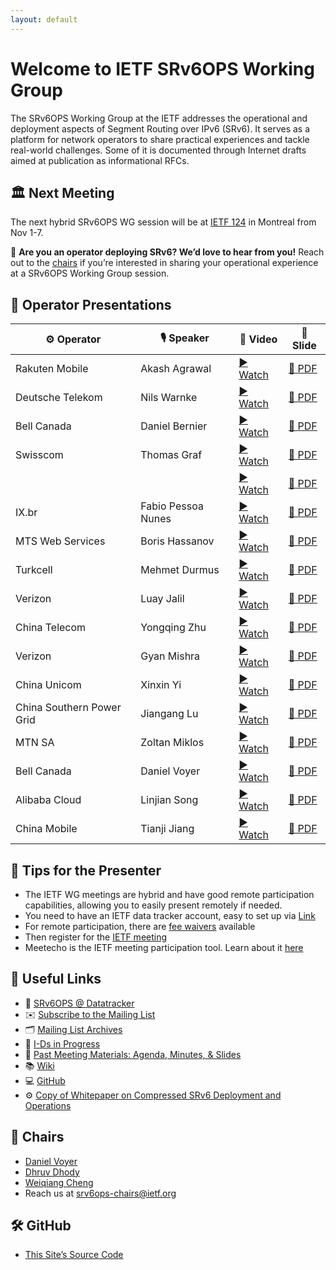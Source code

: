 ```yaml
---
layout: default
---
```


# Welcome to IETF SRv6OPS Working Group

The SRv6OPS Working Group at the IETF addresses the operational and deployment aspects of Segment Routing over IPv6 (SRv6). It serves as a platform for network operators to share practical experiences and tackle real-world challenges. Some of it is documented through Internet drafts aimed at publication as informational RFCs.

## 🏛️ Next Meeting

The next hybrid SRv6OPS WG session will be at [IETF 124](https://www.ietf.org/meeting/124/) in Montreal from Nov 1-7.

📢 **Are you an operator deploying SRv6? We’d love to hear from you!** 
Reach out to the [chairs](mailto:srv6ops-chairs@ietf.org) if you’re interested in sharing your operational experience at a SRv6OPS Working Group session.

## 📂 Operator Presentations

| ⚙️ Operator    | 🎙️ Speaker        | 🎥 Video | 📄 Slide |
|----------------|-------------------|----------|----------|
| Rakuten Mobile | Akash Agrawal | [▶️ Watch](https://youtu.be/QmQ8VO5ldKA?si=7wX5HBRrGFsevI-4&t=2177) | [📄 PDF](https://datatracker.ietf.org/meeting/120/materials/slides-120-srv6ops-23-rakuten-srv6-deployment-case-study-00)|
| Deutsche Telekom | Nils Warnke | [▶️ Watch](https://youtu.be/HsoGR_8m2UM?si=dixBSEsIdNUkp-RV&t=476) | [📄 PDF](https://datatracker.ietf.org/meeting/123/materials/slides-123-srv6ops-21-advancing-deutsche-telekoms-traffic-engineering-for-srv6-01.pdf)|
| Bell Canada | Daniel Bernier | [▶️ Watch](https://youtu.be/qaU-KKScK-Y?si=w93aNVa8PtI96UOl&t=291) | [📄 PDF](https://datatracker.ietf.org/meeting/121/materials/slides-121-srv6ops-21-service-programming-00.pdf)|
| Swisscom | Thomas Graf | [▶️ Watch](https://youtu.be/qaU-KKScK-Y?si=c9YkW4Aoz1N5QhQp&t=2051) | [📄 PDF](https://datatracker.ietf.org/meeting/121/materials/slides-121-srv6ops-swisscom-srv6-network-incident-network-analytics-postmortem-00.pdf)|
| | | [▶️ Watch](https://youtu.be/PTNYIm1SVXk?si=6Lgf2iBqgF_ZgCRA&t=2007) | [📄 PDF](https://datatracker.ietf.org/meeting/119/materials/slides-119-srv6ops-swisscom-01)|
| IX.br | Fabio Pessoa Nunes | [▶️ Watch](https://youtu.be/HsoGR_8m2UM?si=0xj5lvSSWKpBqefG&t=1660) | [📄 PDF](https://datatracker.ietf.org/meeting/123/materials/slides-123-srv6ops-22-srv6-ixbr-01)|
| MTS Web Services | Boris Hassanov | [▶️ Watch](https://youtu.be/HsoGR_8m2UM?si=sl1QE82EF4_9TAzP&t=2744) | [📄 PDF](https://datatracker.ietf.org/meeting/123/materials/slides-123-srv6ops-srv6-a-cloud-use-case-mws-00) |
| Turkcell       | Mehmet Durmus     | [▶️ Watch](https://youtu.be/2yzDrQEdAXU?si=LdCkrbo52WdkeRV8&t=278) | [📄 PDF](https://datatracker.ietf.org/meeting/122/materials/slides-122-srv6ops-21-srv6-turkcell-01.pdf) |
| Verizon | Luay Jalil | [▶️ Watch](https://youtu.be/QmQ8VO5ldKA?si=MKXcXVSD5gOU92n9&t=652) | [📄 PDF](https://datatracker.ietf.org/meeting/120/materials/slides-120-srv6ops-21-verizon-srv6-in-verizon-01)|
| China Telecom  | Yongqing Zhu      | [▶️ Watch](https://youtu.be/2yzDrQEdAXU?si=XP3Z_k68J6kutQVQ&t=2015) | [📄 PDF](https://datatracker.ietf.org/meeting/122/materials/slides-122-srv6ops-22-srv6-practice-in-china-telecom-00.pdf) |
| Verizon | Gyan Mishra | [▶️ Watch](https://youtu.be/qaU-KKScK-Y?si=1hHeO1AGCDzAcvDl&t=2994) | [📄 PDF](https://datatracker.ietf.org/meeting/121/materials/slides-121-srv6ops-24-srv6-dc-multi-pod-scenario-01.pdf)|
| China Unicom | Xinxin Yi | [▶️ Watch](https://youtu.be/QmQ8VO5ldKA?si=yUJoSgIBl54GkibY&t=1546) | [📄 PDF](https://datatracker.ietf.org/meeting/120/materials/slides-120-srv6ops-22-china-unicom-srv6-in-the-cloud-00)|
| China Southern Power Grid | Jiangang Lu | [▶️ Watch](https://youtu.be/qaU-KKScK-Y?si=c5W5tmCM17msh-MH&t=1165) | [📄 PDF](https://datatracker.ietf.org/meeting/121/materials/slides-121-srv6ops-22-srv6-in-smart-grid-00.pdf)|
| MTN SA | Zoltan Miklos | [▶️ Watch](https://youtu.be/PTNYIm1SVXk?si=HvZD3WZxW60EfH9R&t=366) | [📄 PDF](https://datatracker.ietf.org/meeting/119/materials/slides-119-srv6ops-mtn-south-africa-01)|
| Bell Canada | Daniel Voyer | [▶️ Watch](https://youtu.be/PTNYIm1SVXk?si=474_gJorhz5m7gbe&t=1209) | [📄 PDF](https://datatracker.ietf.org/meeting/119/materials/slides-119-srv6ops-bell-canada-03)|
| Alibaba Cloud | Linjian Song | [▶️ Watch](https://youtu.be/PTNYIm1SVXk?si=t9h0kjiMK2dD8hjx&t=2627) | [📄 PDF](https://datatracker.ietf.org/meeting/119/materials/slides-119-srv6ops-alibaba-cloud-02)|
| China Mobile | Tianji Jiang | [▶️ Watch](https://youtu.be/PTNYIm1SVXk?si=F3ERmvO0LbtFHHPt&t=3314) | [📄 PDF](https://datatracker.ietf.org/meeting/119/materials/slides-119-srv6ops-china-mobile-00)|


## 📌 Tips for the Presenter 
- The IETF WG meetings are hybrid and have good remote participation capabilities, allowing you to easily present remotely if needed.  
- You need to have an IETF data tracker account, easy to set up via [Link](https://datatracker.ietf.org/accounts/create/)
- For remote participation, there are [fee waivers](https://www.ietf.org/meeting/registration-fee-waivers/) available  
- Then register for the [IETF meeting](https://www.ietf.org/meeting/upcoming/)
- Meetecho is the IETF meeting participation tool. Learn about it [here](https://www.ietf.org/meeting/technology/meetecho-guide-participant/)  


## 🔗 Useful Links
- 📄 [SRv6OPS @ Datatracker](https://datatracker.ietf.org/wg/srv6ops/about/)
- ✉️ [Subscribe to the Mailing List](https://mailman3.ietf.org/mailman3/lists/srv6ops.ietf.org/)
- 🗂️ [Mailing List Archives](https://mailarchive.ietf.org/arch/browse/srv6ops/)
- 🧪 [I-Ds in Progress](https://datatracker.ietf.org/group/srv6ops/documents/)
- 📝 [Past Meeting Materials: Agenda, Minutes, & Slides](https://datatracker.ietf.org/group/srv6ops/meetings/)
- 📚 [Wiki](https://wiki.ietf.org/en/group/srv6ops)
- 💻 [GitHub](https://github.com/ietf-wg-srv6ops)
- ⚙️ [Copy of Whitepaper on Compressed SRv6 Deployment and Operations](https://github.com/ietf-wg-srv6ops/ietf-wg-srv6ops.github.io/raw/refs/heads/main/assets/Copy%20of%20Compressed%20SRv6%20Deployment%20and%20Operations%20White%20Paper)

## 👥 Chairs
- [Daniel Voyer](https://datatracker.ietf.org/person/danvoyerwork@gmail.com)
- [Dhruv Dhody](https://datatracker.ietf.org/person/dd@dhruvdhody.com)
- [Weiqiang Cheng](https://datatracker.ietf.org/person/chengweiqiang@chinamobile.com)
- Reach us at [srv6ops-chairs@ietf.org](mailto:srv6ops-chairs@ietf.org)
  
## 🛠️ GitHub
- [This Site’s Source Code](https://github.com/ietf-wg-srv6ops/ietf-wg-srv6ops.github.io)
